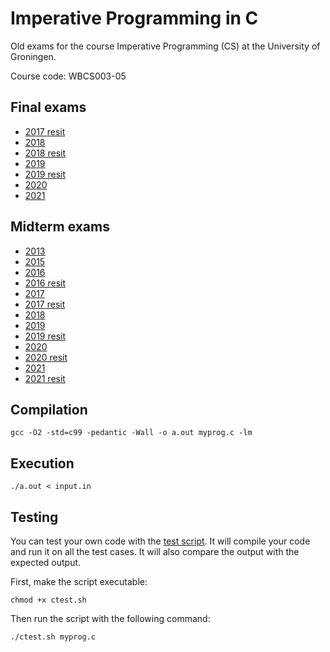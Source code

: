 # Imperative Programming in C

Old exams for the course Imperative Programming (CS) at the University of Groningen.

Course code: WBCS003-05

## Final exams

- [2017 resit](https://github.com/pl3onasm/Imperative-programming/tree/main/Finals/2017resit)
- [2018](https://github.com/pl3onasm/Imperative-programming/tree/main/Finals/2018)
- [2018 resit](https://github.com/pl3onasm/Imperative-programming/tree/main/Finals/2018resit)
- [2019](https://github.com/pl3onasm/Imperative-programming/tree/main/Finals/2019)
- [2019 resit](https://github.com/pl3onasm/Imperative-programming/tree/main/Finals/2019resit)
- [2020](https://github.com/pl3onasm/Imperative-programming/tree/main/Finals/2020)
- [2021](https://github.com/pl3onasm/Imperative-programming/tree/main/Finals/2021)

## Midterm exams

- [2013](https://github.com/pl3onasm/Imperative-programming/tree/main/Midterms/mid2013)
- [2015](https://github.com/pl3onasm/Imperative-programming/tree/main/Midterms/mid2015)
- [2016](https://github.com/pl3onasm/Imperative-programming/tree/main/Midterms/mid2016)
- [2016 resit](https://github.com/pl3onasm/Imperative-programming/tree/main/Midterms/mid2016resit)
- [2017](https://github.com/pl3onasm/Imperative-programming/tree/main/Midterms/mid2017)
- [2017 resit](https://github.com/pl3onasm/Imperative-programming/tree/main/Midterms/mid2017resit)
- [2018](https://github.com/pl3onasm/Imperative-programming/tree/main/Midterms/mid2018)
- [2019](https://github.com/pl3onasm/Imperative-programming/tree/main/Midterms/mid2019)
- [2019 resit](https://github.com/pl3onasm/Imperative-programming/tree/main/Midterms/mid2019resit)
- [2020](https://github.com/pl3onasm/Imperative-programming/tree/main/Midterms/mid2020)
- [2020 resit](https://github.com/pl3onasm/Imperative-programming/tree/main/Midterms/mid2020resit)
- [2021](https://github.com/pl3onasm/Imperative-programming/tree/main/Midterms/mid2021)
- [2021 resit](https://github.com/pl3onasm/Imperative-programming/tree/main/Midterms/mid2021resit)

## Compilation

```
gcc -O2 -std=c99 -pedantic -Wall -o a.out myprog.c -lm
```  

## Execution

```
./a.out < input.in
```

## Testing

You can test your own code with the [test script](https://github.com/pl3onasm/Imperative-programming/blob/main/ctest.sh). It will compile your code and run it on all the test cases. It will also compare the output with the expected output. 

First, make the script executable:
```
chmod +x ctest.sh
```
Then run the script with the following command:
```
./ctest.sh myprog.c
```